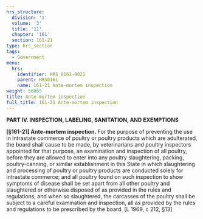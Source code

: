 ```yaml
---
hrs_structure:
  division: '1'
  volume: '3'
  title: '11'
  chapter: '161'
  section: 161-21
type: hrs_section
tags:
  - Government
menu:
  hrs:
    identifier: HRS_0161-0021
    parent: HRS0161
    name: 161-21 Ante-mortem inspection
weight: 56065
title: Ante-mortem inspection
full_title: 161-21 Ante-mortem inspection
---
```

**PART IV. INSPECTION, LABELING, SANITATION, AND EXEMPTIONS**

**[§161-21] Ante-mortem inspection.** For the purpose of preventing the use in intrastate commerce of poultry or poultry products which are adulterated, the board shall cause to be made, by veterinarians and poultry inspectors appointed for that purpose, an examination and inspection of all poultry, before they are allowed to enter into any poultry slaughtering, packing, poultry-canning, or similar establishment in this State in which slaughtering and processing of poultry or poultry products are conducted solely for intrastate commerce; and all poultry found on such inspection to show symptoms of disease shall be set apart from all other poultry and slaughtered or otherwise disposed of as provided in the rules and regulations, and when so slaughtered, the carcasses of the poultry shall be subject to a careful examination and inspection, all as provided by the rules and regulations to be prescribed by the board. [L 1969, c 212, §13]